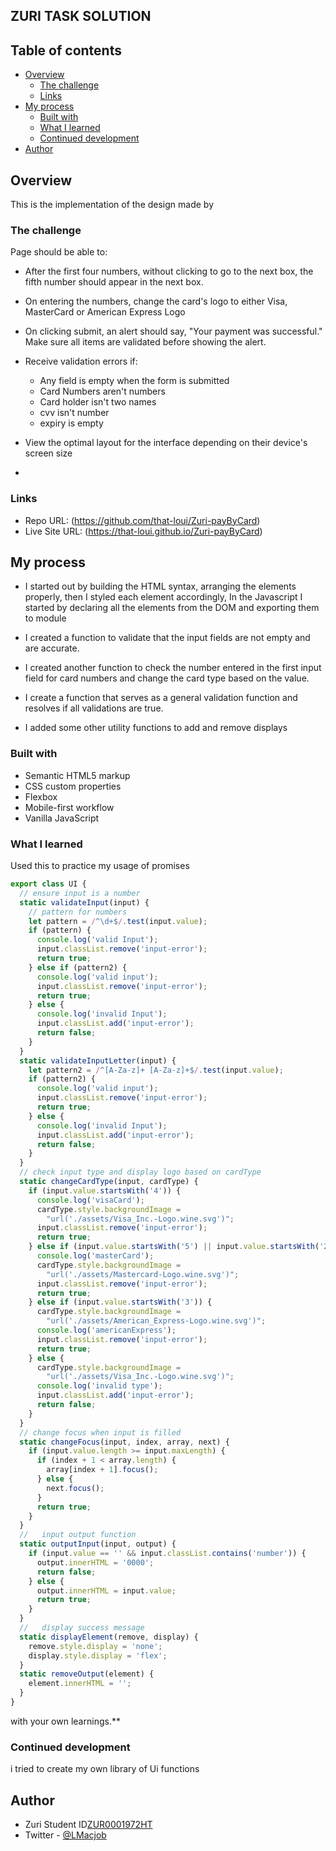 ## ZURI TASK SOLUTION

## Table of contents

- [Overview](#overview)
  - [The challenge](#the-challenge)
  - [Links](#links)
- [My process](#my-process)
  - [Built with](#built-with)
  - [What I learned](#what-i-learned)
  - [Continued development](#continued-development)
- [Author](#author)

## Overview

This is the implementation of the design made by 

### The challenge

Page should be able to:

- After the first four numbers, without clicking to go to the next box, the fifth number should appear in the next box.
- On entering the numbers, change the card's logo to either Visa, MasterCard or American Express Logo
- On clicking submit, an alert should say, "Your payment was successful." Make sure all items are validated before showing the alert.

- Receive validation errors if:

  - Any field is empty when the form is submitted
  - Card Numbers aren't numbers
  - Card holder isn't two names
  - cvv isn't number
  - expiry is empty

- View the optimal layout for the interface depending on their device's screen size
-

### Links

- Repo URL: (https://github.com/that-loui/Zuri-payByCard)
- Live Site URL: (https://that-loui.github.io/Zuri-payByCard)

## My process

- I started out by building the HTML syntax, arranging the elements properly, then I styled each element accordingly,
  In the Javascript I started by declaring all the elements from the DOM and exporting them to module
- I created a function to validate that the input fields are not empty and are accurate.
- I created another function to check the number entered in the first input field for card numbers and change the card type based on the value.
- I create a function that serves as a general validation function and resolves if all validations are true.

- I added some other utility functions to add and remove displays

### Built with

- Semantic HTML5 markup
- CSS custom properties
- Flexbox
- Mobile-first workflow
- Vanilla JavaScript

### What I learned

Used this to practice my usage of promises

```js
export class UI {
  // ensure input is a number
  static validateInput(input) {
    // pattern for numbers
    let pattern = /^\d+$/.test(input.value);
    if (pattern) {
      console.log('valid Input');
      input.classList.remove('input-error');
      return true;
    } else if (pattern2) {
      console.log('valid input');
      input.classList.remove('input-error');
      return true;
    } else {
      console.log('invalid Input');
      input.classList.add('input-error');
      return false;
    }
  }
  static validateInputLetter(input) {
    let pattern2 = /^[A-Za-z]+ [A-Za-z]+$/.test(input.value);
    if (pattern2) {
      console.log('valid input');
      input.classList.remove('input-error');
      return true;
    } else {
      console.log('invalid Input');
      input.classList.add('input-error');
      return false;
    }
  }
  // check input type and display logo based on cardType
  static changeCardType(input, cardType) {
    if (input.value.startsWith('4')) {
      console.log('visaCard');
      cardType.style.backgroundImage =
        "url('./assets/Visa_Inc.-Logo.wine.svg')";
      input.classList.remove('input-error');
      return true;
    } else if (input.value.startsWith('5') || input.value.startsWith('2')) {
      console.log('masterCard');
      cardType.style.backgroundImage =
        "url('./assets/Mastercard-Logo.wine.svg')";
      input.classList.remove('input-error');
      return true;
    } else if (input.value.startsWith('3')) {
      cardType.style.backgroundImage =
        "url('./assets/American_Express-Logo.wine.svg')";
      console.log('americanExpress');
      input.classList.remove('input-error');
      return true;
    } else {
      cardType.style.backgroundImage =
        "url('./assets/Visa_Inc.-Logo.wine.svg')";
      console.log('invalid type');
      input.classList.add('input-error');
      return false;
    }
  }
  // change focus when input is filled
  static changeFocus(input, index, array, next) {
    if (input.value.length >= input.maxLength) {
      if (index + 1 < array.length) {
        array[index + 1].focus();
      } else {
        next.focus();
      }
      return true;
    }
  }
  //   input output function
  static outputInput(input, output) {
    if (input.value == '' && input.classList.contains('number')) {
      output.innerHTML = '0000';
      return false;
    } else {
      output.innerHTML = input.value;
      return true;
    }
  }
  //   display success message
  static displayElement(remove, display) {
    remove.style.display = 'none';
    display.style.display = 'flex';
  }
  static removeOutput(element) {
    element.innerHTML = '';
  }
}
```

with your own learnings.\*\*

### Continued development

i tried to create my own library of Ui functions

## Author

- Zuri Student ID[ZUR0001972HT](https://cdt.zuriboard.com/user/profile/197)
- Twitter - [@LMacjob](https://www.twitter.com/LMacjob)
